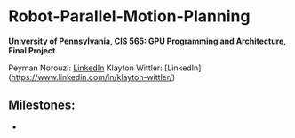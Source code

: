 Robot-Parallel-Motion-Planning
======================

**University of Pennsylvania, CIS 565: GPU Programming and Architecture, Final Project**

Peyman Norouzi: [LinkedIn](https://www.linkedin.com/in/peymannorouzi)
Klayton Wittler: [LinkedIn] (https://www.linkedin.com/in/klayton-wittler/)

## Milestones:
* 
